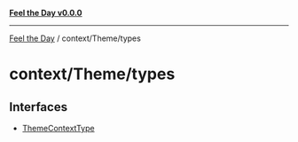 [**Feel the Day v0.0.0**](../../../README.md)

***

[Feel the Day](../../../README.md) / context/Theme/types

# context/Theme/types

## Interfaces

- [ThemeContextType](interfaces/ThemeContextType.md)
